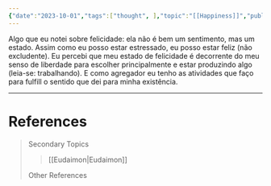 ```yaml
---
{"date":"2023-10-01","tags":["thought", ],"topic":"[[Happiness]]","publish":true,"PassFrontmatter":true}
---
```


Algo que eu notei sobre felicidade: ela não é bem um sentimento, mas um estado. Assim como eu posso estar estressado, eu posso estar feliz (não excludente). Eu percebi que meu estado de felicidade é decorrente do meu senso de liberdade para escolher principalmente e estar produzindo algo (leia-se: trabalhando). E como agregador eu tenho as atividades que faço para fulfill o sentido que dei para minha existência.


---
# References
>Secondary Topics
>>[[Eudaimon\|Eudaimon]]
>
>Other References
>>